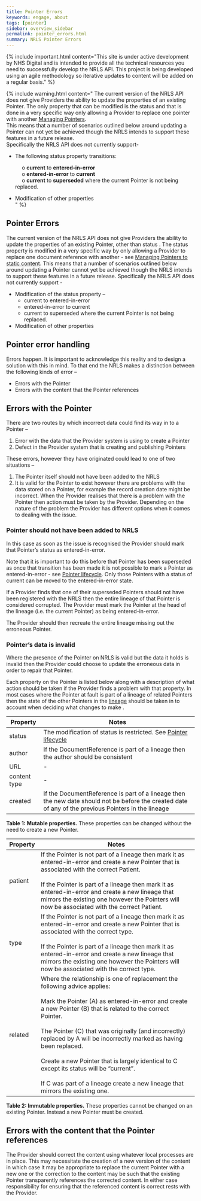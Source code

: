 ```yaml
---
title: Pointer Errors
keywords: engage, about
tags: [pointer]
sidebar: overview_sidebar
permalink: pointer_errors.html
summary: NRLS Pointer Errors
---
```


{% include important.html content="This site is under active development by NHS Digital and is intended to provide all the technical resources you need to successfully develop the NRLS API. This project is being developed using an agile methodology so iterative updates to content will be added on a regular basis." %}

{% include warning.html content="
The current version of the NRLS API does not give Providers the ability to update the properties of an existing Pointer. 
The only property that can be modified is the status and that is done in a very specific way only allowing a Provider to replace one 
pointer with another [Managing Pointers](pointer_maintenance.html#managing-pointers-to-static-content).
<br/>
This means that a number of scenarios outlined below around updating a Pointer can not yet be achieved though the NRLS intends to support these features in a future release. 
<br/>
Specifically the NRLS API does not currently support- <br/>

- The following status property transitions:<br/>

	&emsp; o **current** to **entered-in-error**<br/>
	&emsp; o **entered-in-error** to **current**<br/>
	&emsp; o **current** to **superseded** where the current Pointer is not being replaced.<br/>
	
- Modification of other properties<br/>
" %}


## Pointer Errors ##

The current version of the NRLS API does not give Providers the ability to update the properties of an existing Pointer, other than status . The status property is modified  in a very specific way by  only allowing a Provider to replace one document reference with another - see [Managing Pointers to static content](pointer_maintenance.html#managing-pointers-to-static-content.html). This means that a number of scenarios outlined below around updating a Pointer cannot yet be achieved though the NRLS intends to support these features in a future release. Specifically the NRLS API does not currently support -

- Modification of the status property – 
  - current to entered-in-error
  - entered-in-error to current
  - current to superseded where the current Pointer is not being replaced.
- Modification of other properties

## Pointer error handling ##

Errors happen. It is important to acknowledge this reality and to design a solution with this in mind. To that end the NRLS makes a distinction between the following kinds of error – 

- Errors with the Pointer
- Errors with the content that the Pointer references

## Errors with the Pointer ##

There are two routes by which incorrect data could find its way in to a Pointer – 
1.	Error with the data that the Provider system is using to create a Pointer
2.	Defect in the Provider system that is creating and publishing Pointers

These errors, however they have originated could lead to one of two situations – 
1.	The Pointer itself should not have been added to the NRLS
2.	It is valid for the Pointer to exist however there are problems with the data stored on a Pointer, for example the record creation date might be incorrect.
When the Provider realises that there is a problem with the Pointer then action must be taken by the Provider. Depending on the nature of the problem the Provider has different options when it comes to dealing with the issue.

### Pointer should not have been added to NRLS ###

In this case as soon as the issue is recognised the Provider should mark that Pointer’s status as entered-in-error.

Note that it is important to do this before that Pointer has been superseded as once that transition has been made it is not possible to mark a Pointer as entered-in-error - see [Pointer lifecycle](pointer_lifecycle.html). Only those Pointers with a status of current can be moved to the entered-in-error state.

If a Provider finds that one of their superseded Pointers should not have been registered with the NRLS then the entire lineage of that Pointer is considered corrupted. The Provider must mark the Pointer at the head of the lineage (i.e. the current Pointer) as being entered-in-error.

The Provider should then recreate the entire lineage missing out the erroneous Pointer.

### Pointer’s data is invalid ###

Where the presence of the Pointer on NRLS is valid but the data it holds is invalid then the Provider could choose to update the erroneous data in order to repair that Pointer. 

Each property on the Pointer is listed below along with a description of what action should be taken if the Provider finds a problem with that property. In most cases where the Pointer at fault is part of a lineage of related Pointers then the state of the other Pointers in the [lineage](pointer_lineage.html) should be taken in to account when deciding what changes to make .

| Property               | Notes |
|------------------------|-------|
| status      | The modification of status is restricted. See [Pointer lifecycle](pointer_lifecycle.html) |
| author      | If the DocumentReference is part of a lineage then the author should  be consistent |
| URL        | - |
| content type           | - |
| created           |If the  DocumentReference is part of a lineage then the new date should not be before the created date of any of the previous Pointers in the lineage |


<b>Table 1: Mutable properties.</b> These properties can be changed without the need to create a new Pointer.

| Property               | Notes |
|------------------------|-------|
| patient      | If the Pointer is not part of a lineage then mark it as entered-in-error and create a new Pointer that is associated with the correct Patient. <br><br>If the Pointer is part of a lineage then mark it as entered-in-error and create a new lineage that mirrors the existing one however the Pointers will now be  associated with the correct Patient.|
| type      | If the Pointer is not part of a lineage then mark it as entered-in-error and create a new Pointer that is associated with the correct type. <br><br>If the Pointer is part of a lineage then mark it as entered-in-error and create a new lineage that mirrors the existing one however the Pointers will now be  associated with the correct type. |
| related       | Where the relationship is one of replacement the following advice applies: <br><br>Mark the Pointer (A) as entered-in-error and create a new Pointer (B) that is related to the correct Pointer. <br><br>The Pointer (C) that was originally (and incorrectly)  replaced by A will be incorrectly marked as having been replaced. <br><br>Create a new Pointer that is largely identical to C except its status will be “current”. <br><br>If C was part of a lineage create a new lineage that mirrors the existing one.|

<b>Table 2: Immutable properties.</b> These properties cannot be changed on an existing Pointer. Instead a new Pointer must be created.

## Errors with the content that the Pointer references ##

The Provider should correct the content using whatever local processes are in place. This may necessitate the creation of a new version of the content in which case it may be appropriate to replace the current Pointer with a new one or the correction to the content may be such that the existing Pointer transparently references the corrected content. In either case responsibility for ensuring that the referenced content is correct rests with the Provider.










